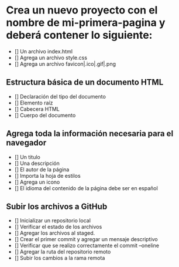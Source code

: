 # Crea un nuevo proyecto con el nombre de mi-primera-pagina y deberá contener lo siguiente:
- [] Un archivo index.html
- [] Agrega un archivo style.css
- [] Agrega un archivo favicon|.ico|.gif|.png

## Estructura básica de un documento HTML
- [] Declaración del tipo del documento
- [] Elemento raíz
- [] Cabecera HTML
- [] Cuerpo del documento

## Agrega toda la información necesaria para el navegador
- [] Un titulo
- [] Una descripción
- [] El autor de la página
- [] Importa la hoja de estilos
- [] Agrega un icono
- [] El idioma del contenido de la página debe ser en español

## Subir los archivos a GitHub
- [] Inicializar un repositorio local
- [] Verificar el estado de los archivos
- [] Agregar los archivos al staged.
- [] Crear el primer commit y agregar un mensaje descriptivo
- [] Verificar que se realizo correctamente el commit –oneline
- [] Agregar la ruta del repositorio remoto
- [] Subir los cambios a la rama remota

